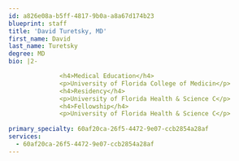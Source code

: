 ```yaml
---
id: a826e08a-b5ff-4817-9b0a-a8a67d174b23
blueprint: staff
title: 'David Turetsky, MD'
first_name: David
last_name: Turetsky
degree: MD
bio: |2-

              <h4>Medical Education</h4>
              <p>University of Florida College of Medicin</p>
              <h4>Residency</h4>
              <p>University of Florida Health & Science C</p>
              <h4>Fellowship</h4>
              <p>University of Florida Health & Science C</p>
          
primary_specialty: 60af20ca-26f5-4472-9e07-ccb2854a28af
services:
  - 60af20ca-26f5-4472-9e07-ccb2854a28af
---
```

